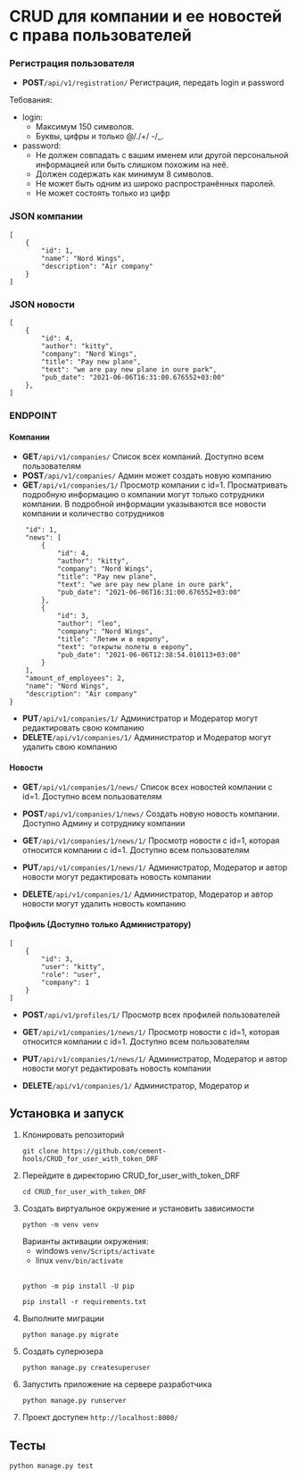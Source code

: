 # CRUD для компании и ее новостей с права пользователей

### Регистрация пользователя
- **POST**```/api/v1/registration/``` Регистрация, передать login и password

Тебования:
- login:
  - Максимум 150 символов.
  - Буквы, цифры и только @/./+/ -/_.
- password:
   - Не должен совпадать с вашим именем или другой персональной информацией или быть слишком похожим на неё.
   - Должен содержать как минимум 8 символов.
   - Не может быть одним из широко распространённых паролей.
   - Не может состоять только из цифр
  
  
### JSON компании
```
[
    {
        "id": 1,
        "name": "Nord Wings",
        "description": "Air company"
    }
]
```

### JSON новости
```
[
    {
        "id": 4,
        "author": "kitty",
        "company": "Nord Wings",
        "title": "Pay new plane",
        "text": "we are pay new plane in oure park",
        "pub_date": "2021-06-06T16:31:00.676552+03:00"
    },
]
```

### ENDPOINT
#### Компании
- **GET**```/api/v1/companies/```  Список всех компаний. Доступно всем пользователям
- **POST**```/api/v1/companies/``` Админ может создать новую компанию
- **GET**```/api/v1/companies/1/``` Просмотр компании с id=1. Просматривать подробную информацию о компании могут только сотрудники компании.
В подробной информации указываются все новости компании и количество сотрудников
```{   
    "id": 1,
    "news": [
        {
            "id": 4,
            "author": "kitty",
            "company": "Nord Wings",
            "title": "Pay new plane",
            "text": "we are pay new plane in oure park",
            "pub_date": "2021-06-06T16:31:00.676552+03:00"
        },
        {
            "id": 3,
            "author": "leo",
            "company": "Nord Wings",
            "title": "Летим и в европу",
            "text": "открыты полеты в европу",
            "pub_date": "2021-06-06T12:38:54.010113+03:00"
        }
    ],
    "amount_of_employees": 2,
    "name": "Nord Wings",
    "description": "Air company"
}
```
- **PUT**```/api/v1/companies/1/```  Администратор и Модератор могут редактировать свою компанию
- **DELETE**```/api/v1/companies/1/``` Администратор и Модератор могут удалить свою компанию
#### Новости
- **GET**```/api/v1/companies/1/news/```  Список всех новостей компании с id=1. Доступно всем пользователям
- **POST**```/api/v1/companies/1/news/``` Создать новую новость компании. Доступно Админу и сотруднику компании
- **GET**```/api/v1/companies/1/news/1/``` Просмотр новости с id=1, которая относится компании с id=1. Доступно всем пользователям

- **PUT**```/api/v1/companies/1/news/1/```  Администратор, Модератор и автор новости могут редактировать новость компании
- **DELETE**```/api/v1/companies/1/``` Администратор, Модератор и автор новости могут удалить новость компанию

#### Профиль (Доступно только Администратору)
```
[
    {
        "id": 3,
        "user": "kitty",
        "role": "user",
        "company": 1
    }
]

```
- **POST**```/api/v1/profiles/1/``` Просмотр всех профилей пользователей
  
- **GET**```/api/v1/companies/1/news/1/``` Просмотр новости с id=1, которая относится компании с id=1. Доступно всем пользователям

- **PUT**```/api/v1/companies/1/news/1/```  Администратор, Модератор и автор новости могут редактировать новость компании
- **DELETE**```/api/v1/companies/1/``` Администратор, Модератор и

## Установка и запуск
1. Клонировать репозиторий
    ```
    git clone https://github.com/cement-hools/CRUD_for_user_with_token_DRF
    ```
2. Перейдите в директорию CRUD_for_user_with_token_DRF
    ```
   cd CRUD_for_user_with_token_DRF
    ```
3. Создать виртуальное окружение и установить зависимости
    ``` 
   python -m venv venv
    ```
   Варианты активации окружения:
   - windows ``` venv/Scripts/activate ```
   - linux ``` venv/bin/activate ```
     <br><br>
   ```
   python -m pip install -U pip
   ```
   ```
   pip install -r requirements.txt
   ```
4. Выполните миграции
   ```
   python manage.py migrate
   ```
5. Создать суперюзера
   ```
   python manage.py createsuperuser
   ```
6. Запустить приложение на сервере разработчика
   ```
   python manage.py runserver
   ```
7. Проект доступен ```http://localhost:8000/```


## Тесты

   ```
   python manage.py test
   ```
